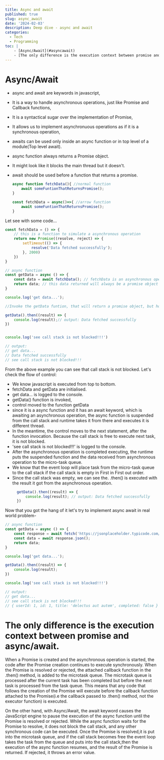 ```yaml
---
title: Async and await
published: true
slug: async_await
date: '2024-02-03'
description: Deep dive - async and await
categories:
  - Tech
  - Programming
toc: |
    - [Async/Await](#asyncawait)
    - [The only difference is the execution context between promise and async/await.](#the-only-difference-is-the-execution-context-between-promise-and-asyncawait)
---
```


# Async/Await

- async and await are keywords in javascript,
- It is a way to handle asynchronous operations, just like Promise and Callback functions,
- It is a syntactical sugar over the implementation of Promise,
- It allows us to implement asynchronuous operations as if it is a synchronous operation,
- awaits can be used only inside an async function or in top level of a module(Top level await).
- async function always returns a Promise object.
- It might look like it blocks the main thread but it doesn't.
- await should be used before a function that returns a promise. 
  
    ```javascript
    async function fetchData(){ //normal function
        await someFuntionThatReturnsPromise();
    }

    const fetchData = async()=>{ //arrow function
        await someFuntionThatReturnsPromise();
    }

    ```
Let see with some code...

```javascript
const fetchData = () => {
    // this is a function to simulate a asynchronous operation
    return new Promise((resolve, reject) => {
        setTimeout(() => { 
            resolve('Data fetched successfully');
        }, 2000)
    })
}

// async function
const getData = async () => {
    const data = await fetchData(); // fetchData is an asynchronous operation, meaning we will get result in future.
    return data; // this data returned will always be a promise object
}

console.log('get data...');

//Invoke the getData funtion, that will return a promise object, but how would we handle that promise object? Yes using .then() method

getData().then((result) => {
    console.log(result);// output: Data fetched successfully
})


console.log('see call stack is not blocked!!!')

// output:
// get data...
// Data fetched successfully
// see call stack is not blocked!!!
```

From the above example you can see that call stack is not blocked.
Let's check the flow of control:

- We know javascript is executed from top to bottom.
- fetchData and getData are initialised.
- get data... is logged to the console.
- getData() function is invoked,
- control moved to the function getData
- since it is a async function and it has an await keyword, which is awaiting an asynchronous operation, the async function is suspended from the call stack and runtime takes it from there and executes it is different thread.
- In the meantime, the control moves to the next statement, after the function invocation. Because the call stack is free to execute next task, it is not blocked.
- 'see call stack is not blocked!!!' is logged to the console.
- After the asynchronous operation is completed executing, the runtime puts the suspended function and the data received from asynchronous operation to the micro-task queue.
- We know that the event loop will place task from the micro-task queue to the call stack if the call stack is empty in First in First out order.
- Since the call stack was empty, we can see the. .then() is executed with the result it got from the asynchronous operation.
  ```javascript
    getData().then((result) => {
        console.log(result); // output: Data fetched successfully
    })
  ```

Now that you got the hang of it let's try to implement async await in real world problem-

```javascript
// async function
const getData = async () => {
    const response = await fetch('https://jsonplaceholder.typicode.com/todos/1');
    const data = await response.json();
    return data;
}

console.log('get data...');

getData().then((result) => {
    console.log(result);
})

console.log('see call stack is not blocked!!!')

// output:
// get data...
// see call stack is not blocked!!!
// { userId: 1, id: 1, title: 'delectus aut autem', completed: false }

```


# The only difference is the execution context between promise and async/await.

When a Promise is created and the asynchronous operation is started, the code after the Promise creation continues to execute synchronously. When the Promise is resolved or rejected, the attached callback function in the .then() method, is added to the microtask queue. The microtask queue is processed after the current task has been completed but before the next task is processed from the task queue. This means that any code that follows the creation of the Promise will execute before the callback function attached to the Promise(i.e the callback passed to .then() method, not the executor function) is executed.

On the other hand, with Async/Await, the await keyword causes the JavaScript engine to pause the execution of the async function until the Promise is resolved or rejected. While the async function waits for the Promise to resolve, it does not block the call stack, and any other synchronous code can be executed. Once the Promise is resolved,it is put into the microtask queue, and if the call stack becomes free the event loop takes the task from the queue and puts into the call stack,then the execution of the async function resumes, and the result of the Promise is returned. If rejected, it throws an error value.